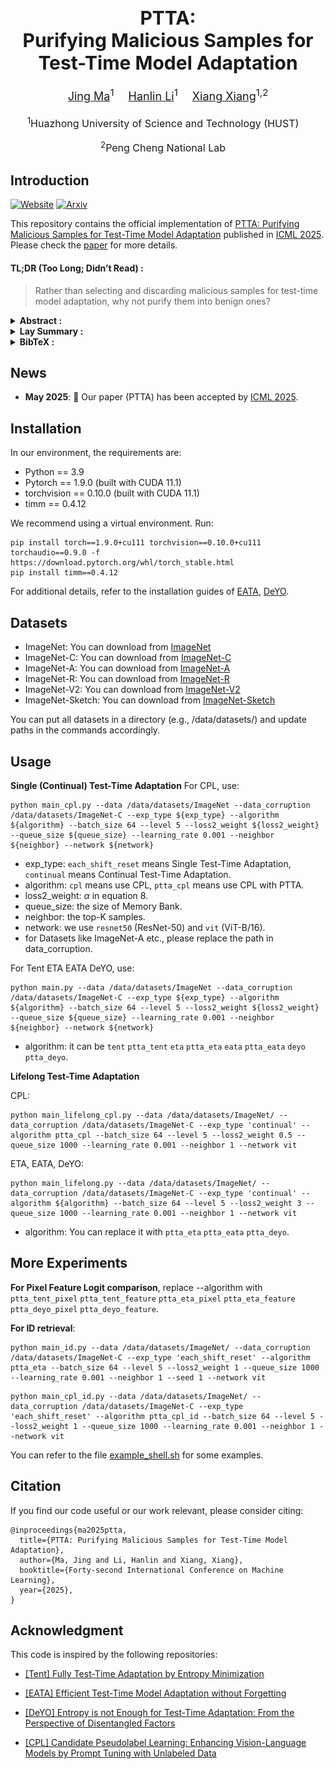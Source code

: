 <article align="center" style="margin-bottom: 20px;">
    <h1 
        align="center"
        itemprop="title"
        style="font-size: 30px; font-weight: bold; margin-bottom: 20px;"
    >
    PTTA: <br/>Purifying Malicious Samples for Test-Time Model Adaptation
    </h1>
</article>

<div
    align="center"
    style="font-size: 18px; margin-bottom: 20px;"
>
    <a href="https://jimm0011.github.io/" target='_blank'>Jing Ma</a><sup>1</sup>&emsp;
    <a href="https://vain222.github.io/" target='_blank'>Hanlin Li</a><sup>1</sup>&emsp;
    <a href="https://eglxiang.github.io/" target='_blank'>Xiang Xiang</a><sup>1,2</sup>
</div>

<div 
    align="center"
    style="font-size: 16px; margin-bottom: 20px;"
>
<sup>1</sup>Huazhong University of Science and Technology (HUST)&emsp;

<sup>2</sup>Peng Cheng National Lab&emsp;
</div>


## Introduction

[![Website](https://img.shields.io/badge/Website-Online-27AE60.svg)]()
[![Arxiv](https://img.shields.io/badge/Arxiv-Preprint-A42C24.svg)]()

This repository contains the official implementation of [PTTA: Purifying Malicious Samples for Test-Time Model Adaptation]() published in [ICML 2025](https://icml.cc/Conferences/2025).
Please check the [paper]() for more details.

#### TL;DR (Too Long; Didn’t Read) :

> Rather than selecting and discarding malicious samples for test-time model adaptation, why not purify them into benign ones?



<details>
<summary>
    <b>Abstract :</b>
</summary>

<div style="
    display: flex;
    flex-direction: row;
    @media (max-width: 700px) {
        display: flex;
        flex-direction: column;
    }
">
<div>
Test-Time Adaptation (TTA) enables deep neural networks to adapt to arbitrary distributions during inference. Existing TTA algorithms generally tend to select benign samples that help achieve robust online prediction and stable self-training. Although malicious samples that would undermine the model's optimization should be filtered out, it also leads to a waste of test data. To alleviate this issue, we focus on how to make full use of the malicious test samples for TTA by transforming them into benign ones, and propose a plug-and-play method, PTTA. The core of our solution lies in the purification strategy, which retrieves benign samples having opposite effects on the objective function to perform Mixup with malicious samples, based on a saliency indicator for encoding benign and malicious data. This strategy results in effective utilization of the information in malicious samples and an improvement of the models' online test accuracy. In this way, we can directly apply the purification loss to existing TTA algorithms without the need to carefully adjust the sample selection threshold. Extensive experiments on four types of TTA tasks as well as classification, segmentation, and adversarial defense demonstrate the effectiveness of our method.
</div>
<div style="display: flex; margin: 1em 2em;">
<img
    src='./assets/abstract.jpg'
    alt="abstract"
    style="object-fit: contain;"
>
</div>
</div>
</details>



<details>
<summary>
    <b>Lay Summary :</b>
</summary>

How can deep neural networks evolve through self-supervision without human intervention? This is a recent research trend, but difficult to solve well due to real-world complexity.

Our paper identifies the "malicious sample hazards" as an obstacle to model self-evolution. Prior solutions typically select and filter out malicious samples that negatively impact model optimization, which also reduces utilization of already limited data. Rather than discarding them, why not purify malicious samples into benign ones? Surprisingly, we found that superimpose benign samples—which exert the most opposite influence on the objective function—onto malicious samples effectively mitigates these hazards. 

Our findings reveal a new direction: using purification strategies to boost sample utilization during autonomous machine learning. This enables stable and efficient self-supervised evolution of deep neural networks.

</details>



<details>
<summary>
    <b>BibTeX :</b>
</summary>

```
@inproceedings{ma2025ptta,
  title={PTTA: Purifying Malicious Samples for Test-Time Model Adaptation},
  author={Ma, Jing and Li, Hanlin and Xiang, Xiang},
  booktitle={Forty-second International Conference on Machine Learning},
  year={2025},
}
```

</details>


## News

- **May 2025**:
🎉 Our paper (PTTA) has been accepted by [ICML 2025](https://icml.cc/).


## Installation
In our environment, the requirements are:
- Python == 3.9
- Pytorch == 1.9.0 (built with CUDA 11.1)
- torchvision == 0.10.0 (built with CUDA 11.1)
- timm == 0.4.12

We recommend using a virtual environment. Run:
```
pip install torch==1.9.0+cu111 torchvision==0.10.0+cu111 torchaudio==0.9.0 -f https://download.pytorch.org/whl/torch_stable.html
pip install timm==0.4.12
```

For additional details, refer to the installation guides of [EATA](https://github.com/mr-eggplant/EATA), [DeYO](https://github.com/Jhyun17/DeYO).

## Datasets
- ImageNet: You can download from [ImageNet](https://www.image-net.org/index.php)
- ImageNet-C: You can download from [ImageNet-C](https://zenodo.org/records/2235448#.YpCSLxNBxAc)
- ImageNet-A: You can download from [ImageNet-A](https://github.com/hendrycks/natural-adv-examples)
- ImageNet-R: You can download from [ImageNet-R](https://github.com/hendrycks/imagenet-r)
- ImageNet-V2: You can download from [ImageNet-V2](https://s3-us-west-2.amazonaws.com/imagenetv2public/imagenetv2-matched-frequency.tar.gz)
- ImageNet-Sketch: You can download from [ImageNet-Sketch](https://github.com/HaohanWang/ImageNet-Sketch)

You can put all datasets in a directory (e.g., /data/datasets/) and update paths in the commands accordingly.


## Usage

**Single (Continual) Test-Time Adaptation**
For CPL, use:
```
python main_cpl.py --data /data/datasets/ImageNet --data_corruption /data/datasets/ImageNet-C --exp_type ${exp_type} --algorithm ${algorithm} --batch_size 64 --level 5 --loss2_weight ${loss2_weight} --queue_size ${queue_size} --learning_rate 0.001 --neighbor ${neighbor} --network ${network}
```
- exp_type: `each_shift_reset` means Single Test-Time Adaptation, `continual` means Continual Test-Time Adaptation.
- algorithm: `cpl` means use CPL, `ptta_cpl` means use CPL with PTTA.
- loss2_weight: $\alpha$ in equation 8.
- queue_size: the size of Memory Bank.
- neighbor: the top-K samples.
- network: we use `resnet50` (ResNet-50) and `vit` (ViT-B/16).
- for Datasets like ImageNet-A etc., please replace the path in data_corruption.

For Tent ETA EATA DeYO, use:
```
python main.py --data /data/datasets/ImageNet --data_corruption /data/datasets/ImageNet-C --exp_type ${exp_type} --algorithm ${algorithm} --batch_size 64 --level 5 --loss2_weight ${loss2_weight} --queue_size ${queue_size} --learning_rate 0.001 --neighbor ${neighbor} --network ${network}
```
- algorithm: it can be `tent` `ptta_tent` `eta` `ptta_eta` `eata` `ptta_eata` `deyo` `ptta_deyo`.

**Lifelong Test-Time Adaptation**

CPL:
```
python main_lifelong_cpl.py --data /data/datasets/ImageNet/ --data_corruption /data/datasets/ImageNet-C --exp_type 'continual' --algorithm ptta_cpl --batch_size 64 --level 5 --loss2_weight 0.5 --queue_size 1000 --learning_rate 0.001 --neighbor 1 --network vit

```
ETA, EATA, DeYO:
```
python main_lifelong.py --data /data/datasets/ImageNet/ --data_corruption /data/datasets/ImageNet-C --exp_type 'continual' --algorithm ${algorithm} --batch_size 64 --level 5 --loss2_weight 3 --queue_size 1000 --learning_rate 0.001 --neighbor 1 --network vit
```
- algorithm: You can replace it with `ptta_eta` `ptta_eata` `ptta_deyo`.


## More Experiments

**For Pixel Feature Logit comparison**, replace --algorithm with `ptta_tent_pixel` `ptta_tent_feature` `ptta_eta_pixel` `ptta_eta_feature` `ptta_deyo_pixel` `ptta_deyo_feature`.

**For ID retrieval**:
```
python main_id.py --data /data/datasets/ImageNet/ --data_corruption /data/datasets/ImageNet-C --exp_type 'each_shift_reset' --algorithm ptta_eta --batch_size 64 --level 5 --loss2_weight 1 --queue_size 1000 --learning_rate 0.001 --neighbor 1 --seed 1 --network vit
```

```
python main_cpl_id.py --data /data/datasets/ImageNet/ --data_corruption /data/datasets/ImageNet-C --exp_type 'each_shift_reset' --algorithm ptta_cpl_id --batch_size 64 --level 5 --loss2_weight 1 --queue_size 1000 --learning_rate 0.001 --neighbor 1 --network vit
```

You can refer to the file  [example_shell.sh](example_shell.sh) for some examples.

## Citation

If you find our code useful or our work relevant, please consider citing:

```
@inproceedings{ma2025ptta,
  title={PTTA: Purifying Malicious Samples for Test-Time Model Adaptation},
  author={Ma, Jing and Li, Hanlin and Xiang, Xiang},
  booktitle={Forty-second International Conference on Machine Learning},
  year={2025},
}
```

## Acknowledgment

This code is inspired by the following repositories:

- [[Tent] Fully Test-Time Adaptation by Entropy Minimization](https://github.com/DequanWang/tent)

- [[EATA] Efficient Test-Time Model Adaptation without Forgetting](https://github.com/mr-eggplant/EATA)

- [[DeYO] Entropy is not Enough for Test-Time Adaptation: From the Perspective of Disentangled Factors](https://github.com/Jhyun17/DeYO)

- [[CPL] Candidate Pseudolabel Learning: Enhancing Vision-Language Models by Prompt Tuning with Unlabeled Data](https://github.com/vanillaer/CPL-ICML2024)

